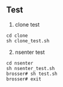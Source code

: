 ## Test
1. clone test
```
cd clone
sh clone_test.sh
```

2. nsenter test
```
cd nsenter
sh nsenter_test.sh
brosser# sh test.sh
brosser# exit
```